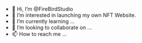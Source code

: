 - 👋 Hi, I’m @FireBirdStudio
- 👀 I’m interested in launching my own NFT Website.
- 🌱 I’m currently learning ...
- 💞️ I’m looking to collaborate on ...
- 📫 How to reach me ... 

<!---
FireBirdStudio/FireBirdStudio is a ✨ special ✨ repository because its `README.md` (this file) appears on your GitHub profile.
You can click the Preview link to take a look at your changes.
--->
